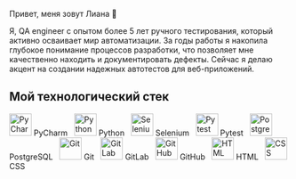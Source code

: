  Привет, меня зовут Лиана 👋

Я, QA engineer с опытом более 5 лет ручного тестирования, который активно осваивает мир автоматизации.
За годы работы я накопила глубокое понимание процессов разработки, что позволяет мне качественно находить и документировать дефекты.
Сейчас я делаю акцент на создании надежных автотестов для веб-приложений.

## Мой технологический стек



<div>
    <img src="https://img.icons8.com/color/48/000000/pycharm.png" alt="PyCharm" width="40" height="40"/> PyCharm &nbsp;
    <img src="https://simpleicons.org/icons/python.svg" alt="Python" width="40" height="40"/> Python &nbsp;
    <img src="https://simpleicons.org/icons/selenium.svg" alt="Selenium" width="40" height="40"/> Selenium &nbsp;
    <img src="https://simpleicons.org/icons/pytest.svg" alt="Pytest" width="40" height="40"/> Pytest &nbsp;
    <img src="https://simpleicons.org/icons/postgresql.svg" alt="PostgreSQL" width="40" height="40"/> PostgreSQL &nbsp;
    <img src="https://img.icons8.com/color/48/000000/git.png" alt="Git" width="40" height="40"/> Git &nbsp;
    <img src="https://img.icons8.com/color/48/000000/gitlab.png" alt="GitLab" width="40" height="40"/> GitLab &nbsp;
    <img src="https://img.icons8.com/color/48/000000/github.png" alt="GitHub" width="40" height="40"/> GitHub &nbsp;
    <img src="https://img.icons8.com/color/48/000000/html-5.png" alt="HTML" width="40" height="40"/> HTML &nbsp;
    <img src="https://img.icons8.com/color/48/000000/css3.png" alt="CSS" width="40" height="40"/> CSS
</div>

